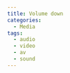 ```yaml
---
title: Volume down
categories:
  - Media
tags:
  - audio
  - video
  - av
  - sound
---
```

